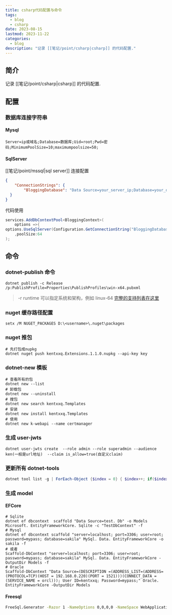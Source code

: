 ```yaml
---
title: csharp代码配置与命令
tags:
  - blog
  - csharp
date: 2023-08-15
lastmod: 2023-11-22
categories:
  - blog
description: "记录 [[笔记/point/csharp|csharp]] 的代码配置."
---
```


## 简介

记录 [[笔记/point/csharp|csharp]] 的代码配置.

## 配置

### 数据库连接字符串

#### Mysql

```
Server=ip或域名;Database=数据库;Uid=root;Pwd=密码;MinimumPoolSize=10;maximumpoolsize=50;
```

#### SqlServer

[[笔记/point/mssql|sql server]] 连接配置

```json
{
    "ConnectionStrings": {
        "BloggingDatabase": "Data Source=your_server_ip;Database=your_database_name;User ID=your_username;Min Pool Size=10;Password=your_password;Connect Timeout=30;Encrypt=False;TrustServerCertificate=False;ApplicationIntent=ReadWrite;MultiSubnetFailover=False"
  }
}
```

代码使用

```csharp
services.AddDbContextPool<BloggingContext>(
    options =>{
options.UseSqlServer(Configuration.GetConnectionString("BloggingDatabase")); }
    ,poolSize:64
);
```

## 命令

### dotnet-publish 命令

```shell
dotnet publish -c Release /p:PublishProfile=Properties\PublishProfiles\win-x64.pubxml
```

> -r runtime 可以指定系统和架构，例如 linux-64
> [完整的支持列表在这里](https://learn.microsoft.com/en-us/dotnet/core/rid-catalog)

### nuget 缓存路径配置

```shell
setx /M NUGET_PACKAGES D:\<username>\.nuget\packages
```

### nuget 推包

```shell
# 先打包成nupkg
dotnet nuget push kentxxq.Extensions.1.1.0.nupkg --api-key key
```

### dotnet-new 模板

```shell
# 查看所有的包
dotnet new --list
# 卸载包
dotnet new --uninstall
# 搜包
dotnet new search kentxxq.Templates
# 安装
dotnet new install kentxxq.Templates
# 使用
dotnet new k-webapi --name certmanager 
```

### 生成 user-jwts

```shell
dotnet user-jwts create  --role admin --role superadmin --audience ken(一般是url地址)  --claim is_allow=true(自定义claim)
```

### 更新所有 dotnet-tools

```powershell
dotnet tool list -g | ForEach-Object {$index = 0} { $index++; if($index -gt 2) { dotnet tool update -g $_.split(" ")[0] } }
```

### 生成 model

#### EFCore

```shell
# Sqlite
dotnet ef dbcontext  scaffold "Data Source=test. Db" -o Models Microsoft. EntityFrameworkCore. Sqlite -c "TestDbContext" -f
# Mysql
dotnet ef dbcontext scaffold "server=localhost; port=3306; user=root; password=mypass; database=sakila" MySql. Data. EntityFrameworkCore -o sakila -f
# 或者
Scaffold-DbContext "server=localhost; port=3306; user=root; password=mypass; database=sakila" MySql. Data. EntityFrameworkCore -OutputDir Models -f
# Oracle 
Scaffold-DbContext "Data Source=(DESCRIPTION =(ADDRESS_LIST=(ADDRESS=(PROTOCOL=TCP)(HOST = 192.168.0.220)(PORT = 1521)))(CONNECT_DATA =(SERVICE_NAME = orcl))); User ID=kentxxq; Password=mypass;" Oracle. EntityFrameworkCore -OutputDir Models
```

#### Freesql

```bash
FreeSql.Generator -Razor 1 -NameOptions 0,0,0,0 -NameSpace WebApplication1 -DB "MySql,data source=ip或地址;port=3306;user id=用户名;password=密码;initial catalog=库名;charset=utf8;sslmode=none;max pool size=2"
```
